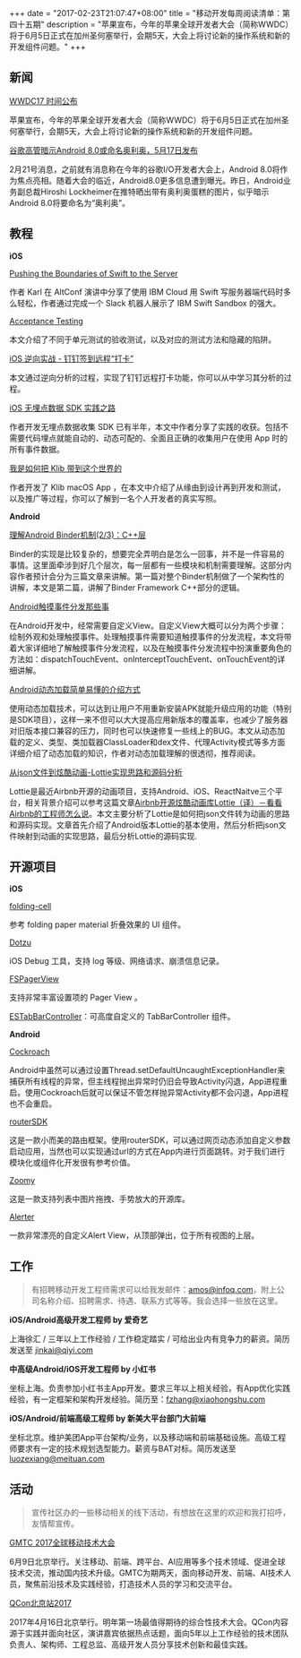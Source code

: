 +++
date = "2017-02-23T21:07:47+08:00"
title = "移动开发每周阅读清单：第四十五期"
description = "苹果宣布，今年的苹果全球开发者大会（简称WWDC）将于6月5日正式在加州圣何塞举行，会期5天，大会上将讨论新的操作系统和新的开发组件问题。"
+++


## 新闻

[WWDC17 时间公布](https://developer.apple.com/wwdc/)

苹果宣布，今年的苹果全球开发者大会（简称WWDC）将于6月5日正式在加州圣何塞举行，会期5天，大会上将讨论新的操作系统和新的开发组件问题。

[谷歌高管暗示Android 8.0或命名奥利奥，5月17日发布](http://news.zol.com.cn/628/6280272.html)

2月21号消息，之前就有消息称在今年的谷歌I/O开发者大会上，Android 8.0将作为焦点亮相。随着大会的临近，Android8.0更多信息遭到曝光。昨日，Android业务副总裁Hiroshi Lockheimer在推特晒出带有奥利奥蛋糕的图片，似乎暗示Android 8.0将要命名为“奥利奥”。

## 教程

**iOS**

[Pushing the Boundaries of Swift to the Server](https://realm.io/news/altconf-karl-weinmeister-pushing-boundaries-swift-server/)

作者 Karl 在 AltConf 演讲中分享了使用 IBM Cloud 用 Swift 写服务器端代码时多么轻松，作者通过完成一个 Slack 机器人展示了 IBM Swift Sandbox 的强大。

[Acceptance Testing](https://realm.io/news/acceptance-testing/)

本文介绍了不同于单元测试的验收测试，以及对应的测试方法和隐藏的陷阱。

[iOS 逆向实战 - 钉钉签到远程“打卡”](http://www.swiftyper.com/2017/02/15/dingtalk-fake-gps/)

本文通过逆向分析的过程，实现了钉钉远程打卡功能，你可以从中学习其分析的过程。

[iOS 无埋点数据 SDK 实践之路](http://www.jianshu.com/p/69ce01e15042)

作者开发无埋点数据收集 SDK 已有半年，本文中作者分享了实践的收获。包括不需要代码埋点就能自动的、动态可配的、全面且正确的收集用户在使用 App 时的所有事件数据。

[我是如何把 Klib 带到这个世界的](https://atjason.com/daily/2017-02-21.html)

作者开发了 Klib macOS App ，在本文中介绍了从缘由到设计再到开发和测试，以及推广等过程，你可以了解到一名个人开发者的真实写照。

**Android**

[理解Android Binder机制(2/3)：C++层](http://qiangbo.space/2017-02-12/AndroidAnatomy_Binder_CPP/)

Binder的实现是比较复杂的，想要完全弄明白是怎么一回事，并不是一件容易的事情。这里面牵涉到好几个层次，每一层都有一些模块和机制需要理解。这部分内容作者预计会分为三篇文章来讲解。第一篇对整个Binder机制做了一个架构性的讲解，本文是第二篇，讲解了Binder Framework C++部分的逻辑。

[Android触摸事件分发那些事](http://www.jianshu.com/p/5a2d56167259)

在Android开发中，经常需要自定义View。自定义View大概可以分为两个步骤：绘制外观和处理触摸事件。处理触摸事件需要知道触摸事件的分发流程，本文将带着大家详细地了解触摸事件分发流程，以及在触摸事件分发流程中扮演重要角色的方法如：dispatchTouchEvent、onInterceptTouchEvent、onTouchEvent的详细讲解。

[Android动态加载简单易懂的介绍方式](http://kaedea.com/2016/02/06/android-dynamical-loading-01-introduction/)

使用动态加载技术，可以达到让用户不用重新安装APK就能升级应用的功能（特别是SDK项目），这样一来不但可以大大提高应用新版本的覆盖率，也减少了服务器对旧版本接口兼容的压力，同时也可以快速修复一些线上的BUG。本文从动态加载的定义、类型、类加载器ClassLoader和dex文件、代理Activity模式等多方面详细介绍了动态加载的知识，作者对动态加载理解的很透彻，推荐阅读。

[从json文件到炫酷动画-Lottie实现思路和源码分析](http://www.jianshu.com/p/81be1bf9600c)

Lottie是最近Airbnb开源的动画项目，支持Android、iOS、ReactNaitve三个平台，相关背景介绍可以参考这篇文章[Airbnb开源炫酷动画库Lottie（译）－看看Airbnb的工程师怎么说](http://www.jianshu.com/p/d887c96684be)。本文主要分析了Lottie是如何把json文件转为动画的思路和源码实现。文章首先介绍了Android版本Lottie的基本使用，然后分析把json文件映射到动画的实现思路，最后分析Lottie的源码实现.


## 开源项目

**iOS**

[folding-cell](https://github.com/Ramotion/folding-cell)

参考 folding paper material 折叠效果的 UI 组件。

[Dotzu](https://github.com/remirobert/Dotzu)

iOS Debug 工具，支持 log 等级、网络请求、崩溃信息记录。

[FSPagerView](https://github.com/WenchaoD/FSPagerView)

支持非常丰富设置项的 Pager View 。

[ESTabBarController](https://github.com/eggswift/ESTabBarController)：可高度自定义的 TabBarController 组件。


**Android**

[Cockroach](https://github.com/android-notes/Cockroach)

Android中虽然可以通过设置Thread.setDefaultUncaughtExceptionHandler来捕获所有线程的异常，但主线程抛出异常时仍旧会导致Activity闪退，App进程重启。使用Cockroach后就可以保证不管怎样抛异常Activity都不会闪退，App进程也不会重启。

[routerSDK](https://github.com/Jomes/routerSDK)

这是一款小而美的路由框架。使用routerSDK，可以通过网页动态添加自定义参数启动应用，当然也可以实现通过url的方式在App内进行页面跳转。对于我们进行模块化或组件化开发很有参考价值。

[Zoomy](https://github.com/imablanco/Zoomy)

这是一款支持列表中图片拖拽、手势放大的开源库。

[Alerter](https://github.com/imablanco/Zoomy)

一款非常漂亮的自定义Alert View，从顶部弹出，位于所有视图的上层。

## 工作

> 有招聘移动开发工程师需求可以给我发邮件：amos@infoq.com，附上公司名称介绍、招聘需求、待遇、联系方式等等。我会选择一些放在这里。

**iOS/Android高级开发工程师 by 爱奇艺**

上海徐汇 / 三年以上工作经验 / 工作稳定踏实 / 可给出业内有竞争力的薪资。简历发送至 jinkai@qiyi.com

**中高级Android/iOS开发工程师 by 小红书**

坐标上海。负责参加小红书主App开发。要求三年以上相关经验，有App优化实践经验，有一定框架和架构开发经验。简历至：fzhang@xiaohongshu.com

**iOS/Android/前端高级工程师 by 新美大平台部门大前端**

坐标北京。维护美团App平台架构/业务，以及移动端和前端基础设施。高级工程师要求有一定的技术规划选型能力。薪资与BAT对标。简历发送至 luozexiang@meituan.com

## 活动


> 宣传社区办的一些移动相关的线下活动，有想放在这里的欢迎和我打招呼，友情帮宣传。

[GMTC 2017全球移动技术大会](http://gmtc.geekbang.org/?utm_source=infoq&utm_campaign=bornmobile&utm_medium=wechat)

6月9日北京举行。关注移动、前端、跨平台、AI应用等多个技术领域、促进全球技术交流，推动国内技术升级。GMTC为期两天，面向移动开发、前端、AI技术人员，聚焦前沿技术及实践经验，打造技术人员的学习和交流平台。

[QCon北京站2017](http://2017.qconbeijing.com/)

2017年4月16日北京举行。明年第一场最值得期待的综合性技术大会。QCon内容源于实践并面向社区，演讲嘉宾依据热点话题，面向5年以上工作经验的技术团队负责人、架构师、工程总监、高级开发人员分享技术创新和最佳实践。